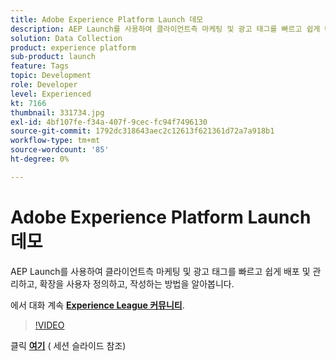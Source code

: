 ```yaml
---
title: Adobe Experience Platform Launch 데모
description: AEP Launch를 사용하여 클라이언트측 마케팅 및 광고 태그를 빠르고 쉽게 배포 및 관리하고, 확장을 사용자 정의하고, 작성하는 방법을 알아봅니다. 이 세션은 Adobe Developers Live 컨텐츠 이벤트의 일부로 전달되었습니다.
solution: Data Collection
product: experience platform
sub-product: launch
feature: Tags
topic: Development
role: Developer
level: Experienced
kt: 7166
thumbnail: 331734.jpg
exl-id: 4bf107fe-f34a-407f-9cec-fc94f7496130
source-git-commit: 1792dc318643aec2c12613f621361d72a7a918b1
workflow-type: tm+mt
source-wordcount: '85'
ht-degree: 0%

---
```


# Adobe Experience Platform Launch 데모

AEP Launch를 사용하여 클라이언트측 마케팅 및 광고 태그를 빠르고 쉽게 배포 및 관리하고, 확장을 사용자 정의하고, 작성하는 방법을 알아봅니다.

에서 대화 계속 **[Experience League 커뮤니티](https://adobe.ly/36Yd3v6)**.

>[!VIDEO](https://video.tv.adobe.com/v/331734/?quality=12&learn=on&hidetitle=true)

클릭 **[여기](/help/adobe-developers-live/assets/experience-platform-launch-demo.pdf)** ( 세션 슬라이드 참조)
